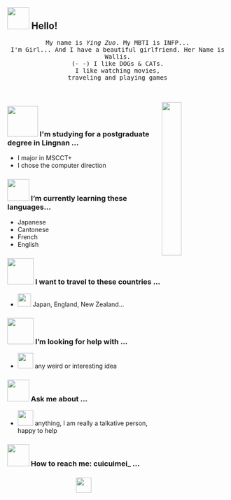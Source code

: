 ## <img src="https://raw.githubusercontent.com/alexnaiman/alexnaiman/master/resources/welcomeglitch.gif" width="50px" /> Hello!

<p align="center" >
  <samp>
    My name is <em>Ying Zuo</em>. My MBTI is INFP... 
  <br/> I'm Girl... And I have a beautiful girlfriend. Her Name is Wallis. 
    <br/> (<em>- -</em>)  I like DOGs & CATs.
      <br/>
I like watching movies,
          <br/>
traveling and playing games
  </samp>
  <br/>
  <br/>
  <br/>
</p>

<img src="https://media.tenor.com/images/df8c44a1d20ab367fdcb21880985fd33/tenor.gif" align="right"  width="30%" alt=""/>

### <img src="https://raw.githubusercontent.com/alexnaiman/alexnaiman/master/resources/PusheenCompute.gif" width="70px" />  I'm studying for a postgraduate degree in Lingnan ...

-    I major in MSCCT+
-    I  chose the computer direction

### <img src="https://raw.githubusercontent.com/alexnaiman/alexnaiman/master/resources/Confused_Dog.gif" height="50px" /> I’m currently learning these languages...

-  Japanese
-  Cantonese
-  French
-  English

### <img src="https://raw.githubusercontent.com/alexnaiman/alexnaiman/master/resources/pug_dance.gif" width="60px" /> I want to travel to these countries ...

- <img src="https://raw.githubusercontent.com/alexnaiman/alexnaiman/master/resources/open_source.png" height="30px"  alt=""/> Japan, England, New Zealand...

### <img src="https://raw.githubusercontent.com/alexnaiman/alexnaiman/master/resources/cool_duck.gif" width="60px" /> I’m looking for help with ...

- <img src="https://raw.githubusercontent.com/alexnaiman/alexnaiman/master/resources/party_parrot.gif" height="35px"  alt=""/> any weird or interesting idea

### <img src="https://raw.githubusercontent.com/alexnaiman/alexnaiman/master/resources/question.png" width="50px" />  Ask me about ...

- <img src="https://raw.githubusercontent.com/alexnaiman/alexnaiman/master/resources/chat.gif" height="35px"  alt=""/> anything, I am really a talkative person, happy to help 

### <img src="https://raw.githubusercontent.com/alexnaiman/alexnaiman/master/resources/bongocat.gif" width="50px" /> How to reach me: cuicuimei_  ...

<p align="center">
  <a href="https://twitter.com/naiman_alex">
  <a href="https://www.instagram.com/alex.naiman.4/">
    <img src="https://raw.githubusercontent.com/alexnaiman/alexnaiman/master/resources/instagram.webp" height="35px" style="margin: 5px;"  alt=""/>
  </a>
